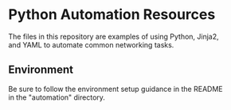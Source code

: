# Python Automation Resources

The files in this repository are examples of using Python, Jinja2,  
and YAML to automate common networking tasks.

## Environment

Be sure to follow the environment setup guidance in the README  
in the "automation" directory.
